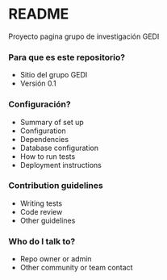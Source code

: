 # README #

Proyecto pagina grupo de investigación GEDI

### Para que es este repositorio? ###

* Sitio del grupo GEDI
* Versión 0.1

### Configuración? ###

* Summary of set up
* Configuration
* Dependencies
* Database configuration
* How to run tests
* Deployment instructions

### Contribution guidelines ###

* Writing tests
* Code review
* Other guidelines

### Who do I talk to? ###

* Repo owner or admin
* Other community or team contact